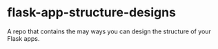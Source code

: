 # flask-app-structure-designs
A repo that contains the may ways you can design the structure of your Flask apps.
